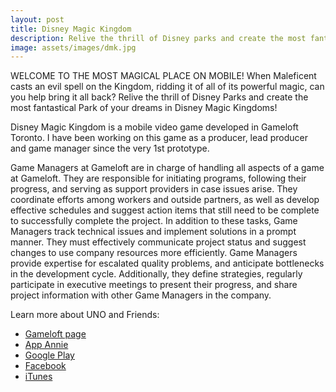 ```yaml
---
layout: post
title: Disney Magic Kingdom
description: Relive the thrill of Disney parks and create the most fantastical park of your dreams, featuring beloved characters from Mickey Mouse to Buzz Lightyear. When Maleficent casts an evil spell on the Kingdom, ridding it of all its powerful magic, can you help bring it all back?
image: assets/images/dmk.jpg
---
```


WELCOME TO THE MOST MAGICAL PLACE ON MOBILE!
When Maleficent casts an evil spell on the Kingdom, ridding it of all of its powerful magic, can you help bring it all back? Relive the thrill of Disney Parks and create the most fantastical Park of your dreams in Disney Magic Kingdoms!

Disney Magic Kingdom is a mobile video game developed in Gameloft Toronto. I have been working on this game as a producer, lead producer and game manager since the very 1st prototype.

Game Managers at Gameloft are in charge of handling all aspects of a game at Gameloft. They are responsible for initiating programs, following their progress, and serving as support providers in case issues arise. They coordinate efforts among workers and outside partners, as well as develop effective schedules and suggest action items that still need to be complete to successfully complete the project.
In addition to these tasks, Game Managers track technical issues and implement solutions in a prompt manner. They must effectively communicate project status and suggest changes to use company resources more efficiently. Game Managers provide expertise for escalated quality problems, and anticipate bottlenecks in the development cycle. Additionally, they define strategies, regularly participate in executive meetings to present their progress, and share project information with other Game Managers in the company.

Learn more about UNO and Friends:
- <a href="https://www.gameloft.com/en/game/disney-magic-kingdom">Gameloft page</a>
- <a href="https://www.appannie.com/en/apps/ios/app/disney-magic-kingdoms/">App Annie</a>
- <a href="https://play.google.com/store/apps/details?id=com.gameloft.android.ANMP.GloftDYHM&hl=en">Google Play</a>
- <a href="https://www.facebook.com/DisneyMagicKingdoms/">Facebook</a>
- <a href="https://itunes.apple.com/ca/app/disney-magic-kingdoms/id731592936?mt=8">iTunes</a>